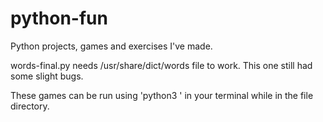 # python-fun
Python projects, games and exercises I've made.

words-final.py needs /usr/share/dict/words file to work.
This one still had some slight bugs.

These games can be run using 'python3 <filename>' in your terminal while in the file directory.
  
